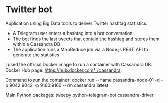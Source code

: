 # Twitter bot
Application using Big Data tools to deliver Twitter hashtag statistics:

- A Telegram user enters a hashtag into a bot conversation
- The bot finds the last tweets that contain the hashtag and stores them within a Cassandra DB
- The application runs a MapReduce job via a Node.js REST API to generate the statistics

I used the official Docker image to run a container with Cassandra DB. Docker Hub page: https://hub.docker.com/_/cassandra.

Command to run the container:
docker run --name cassandra-node-01 -d -p 9042:9042 -p 9160:9160 --rm cassandra:latest

Main Python packages:
tweepy
python-telegram-bot
cassandra-driver